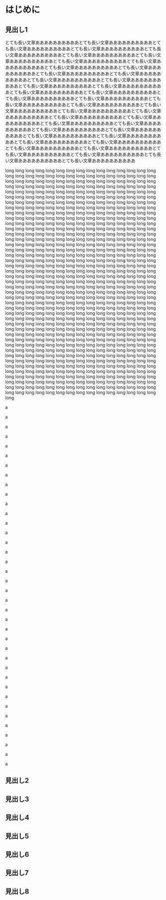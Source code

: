 # はじめに

## 見出し1

とても長い文章ああああああああああとても長い文章ああああああああああとても長い文章ああああああああああとても長い文章ああああああああああとても長い文章ああああああああああとても長い文章ああああああああああとても長い文章ああああああああああとても長い文章ああああああああああとても長い文章ああああああああああとても長い文章ああああああああああとても長い文章ああああああああああとても長い文章ああああああああああとても長い文章ああああああああああとても長い文章ああああああああああとても長い文章ああああああああああとても長い文章ああああああああああとても長い文章ああああああああああとても長い文章ああああああああああとても長い文章ああああああああああとても長い文章ああああああああああとても長い文章ああああああああああとても長い文章ああああああああああとても長い文章ああああああああああとても長い文章ああああああああああとても長い文章ああああああああああとても長い文章ああああああああああとても長い文章ああああああああああとても長い文章ああああああああああとても長い文章ああああああああああとても長い文章ああああああああああとても長い文章ああああああああああとても長い文章ああああああああああとても長い文章ああああああああああとても長い文章ああああああああああとても長い文章ああああああああああとても長い文章ああああああああああとても長い文章ああああああああああとても長い文章ああああああああああとても長い文章ああああああああああとても長い文章ああああああああああとても長い文章ああああああああああとても長い文章ああああああああああ

long long long long long long long long long long long long long long long long long long long long long long long long long long long long long long long long long long long long long long long long long long long long long long long long long long long long long long long long long long long long long long long long long long long long long long long long long long long long long long long long long long long long long long long long long long long long long long long long long long long long long long long long long long long long long long long long long long long long long long long long long long long long long long long long long long long long long long long long long long long long long long long long long long long long long long long long long long long long long long long long long long long long long long long long long long long long long long long long long long long long long long long long long long long long long long long long long long long long long long long long long long long long long long long long long long long long long long long long long long long long long long long long long long long long long long long long long long long long long long long long long long long long long long long long long long long long long long long long long long long long long long long long long long long long long long long long long long long long long long long long long long long long long long long long long long long long long long long long long long long long long long long long long long long long long long long long long long long long long long long long long long long long long long long long long long long long long long long long long long long long long long long long long long long long long long long long long long long long long long long long long long long long long long long long long long long long long long long long long long long long long long long long long long long long long long long long long long long long long long long long long long long long long long long long long long long long long long long long long long long long long long long long long long long long long long long long long long long long long long long long long long long long long long long long long long long long long long long long long long long long long long long long long long long long long long long long long long long long long long long long long long long long long long long long long long long long long long long long long long long long long long long long long long long long long long long long long long long long long long long long long long long long long long long long long long long long long long long long long long long long long long long long long long long long long long long long long long long long long long long long long long long long long long long long long long long long long long long long long long long long long long long long long long long long long long long long long long long long long long long long long long long long long long long long long long long long long long long long long long long long long long long long long long long long long long long long long long long long long long long long long long long long long long 

a

a

a

a

a

a

a

a

a

a

a

a

a

a

a

a

a

a

a

a

a

a

a

a

a

a

a

a

a

a

a

a

a

a

a

a

a

a



## 見出し2

## 見出し3

## 見出し4

## 見出し5

## 見出し6

## 見出し7

## 見出し8